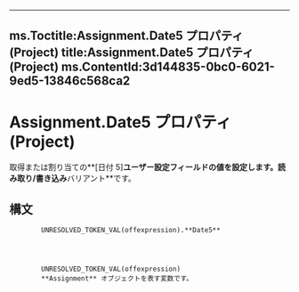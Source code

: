 

---
ms.Toctitle:Assignment.Date5 プロパティ (Project)
title:Assignment.Date5 プロパティ (Project)
ms.ContentId:3d144835-0bc0-6021-9ed5-13846c568ca2
---
# Assignment.Date5 プロパティ (Project)




取得または割り当ての**[日付 5]**ユーザー設定フィールドの値を設定します。読み取り/書き込み**バリアント**です。

## 構文

            UNRESOLVED_TOKEN_VAL(offexpression).**Date5**




            UNRESOLVED_TOKEN_VAL(offexpression)
            **Assignment** オブジェクトを表す変数です。




